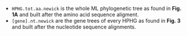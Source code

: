 - `HPHG.tot.aa.newick` is the whole ML phylogenetic tree as found in **Fig. 1A** and built after the amino acid sequence aligment.
- `[gene].nt.newick` are the gene trees of every HPHG as found in **Fig. 3** and built after the nucleotide sequence alignments.
